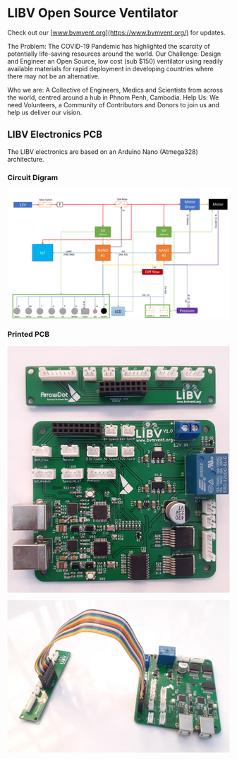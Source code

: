# LIBV Open Source Ventilator

Check out our [www.bvmvent.org](https://www.bvmvent.org/) for updates.

The Problem: The COVID-19 Pandemic has highlighted the scarcity of potentially life-saving resources around the world.
Our Challenge: Design and Engineer an Open Source, low cost (sub $150) ventilator using readily available materials for rapid deployment in developing countries where there may not be an alternative.

Who we are: A Collective of Engineers, Medics and Scientists from across the world, centred around a hub in Phnom Penh, Cambodia.
Help Us: We need Volunteers, a Community of Contributors and Donors to join us and help us deliver our vision.

## LIBV Electronics PCB

The LIBV electronics are based on an Arduino Nano (Atmega328) architecture.

### Circuit Digram

<p align="center">
  <img width=auto height=auto src="https://github.com/LIBVproject/LIBV-ventilator-pcb/blob/master/LIBV-circuit-diagram.png">
</p>

### Printed PCB

<p align="center">
  <img width=auto height=auto src="https://github.com/LIBVproject/LIBV-ventilator-pcb/blob/master/LIBV-pcb.jpg">
</p>


<p align="center">
  <img width=auto height=auto src="https://github.com/LIBVproject/LIBV-ventilator-pcb/blob/master/LIBV-pcb-wired.jpg">
</p>
